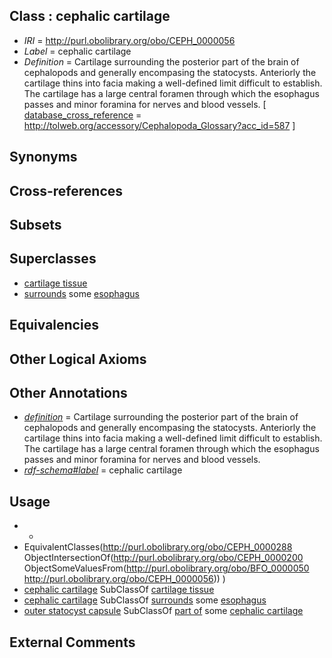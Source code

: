 
## Class : cephalic cartilage

 * *IRI* = http://purl.obolibrary.org/obo/CEPH_0000056
 * *Label* = cephalic cartilage
 * *Definition* = Cartilage surrounding the posterior part of the brain of cephalopods and generally encompasing the statocysts. Anteriorly the cartilage thins into facia making a well-defined limit difficult to establish. The cartilage has a large central foramen through which the esophagus passes and minor foramina for nerves and blood vessels. [ [database_cross_reference](../../ef/oboInOwl#hasDbXref.md) = http://tolweb.org/accessory/Cephalopoda_Glossary?acc_id=587 ]

## Synonyms


## Cross-references


## Subsets


## Superclasses

 * [cartilage tissue](../../UBERON/18/UBERON_0002418.md)
 * [surrounds](../../ds/ceph#surrounds.md) some [esophagus](../../UBERON/43/UBERON_0001043.md)

## Equivalencies


## Other Logical Axioms


## Other Annotations

 * *[definition](../../IAO/15/IAO_0000115.md)* = Cartilage surrounding the posterior part of the brain of cephalopods and generally encompasing the statocysts. Anteriorly the cartilage thins into facia making a well-defined limit difficult to establish. The cartilage has a large central foramen through which the esophagus passes and minor foramina for nerves and blood vessels.
 * *[rdf-schema#label](../../el/rdf-schema#label.md)* = cephalic cartilage

## Usage

 * -
 * EquivalentClasses(<http://purl.obolibrary.org/obo/CEPH_0000288> ObjectIntersectionOf(<http://purl.obolibrary.org/obo/CEPH_0000200> ObjectSomeValuesFrom(<http://purl.obolibrary.org/obo/BFO_0000050> <http://purl.obolibrary.org/obo/CEPH_0000056>)) )
 * [cephalic cartilage](../../CEPH/56/CEPH_0000056.md) SubClassOf [cartilage tissue](../../UBERON/18/UBERON_0002418.md)
 * [cephalic cartilage](../../CEPH/56/CEPH_0000056.md) SubClassOf [surrounds](../../ds/ceph#surrounds.md) some [esophagus](../../UBERON/43/UBERON_0001043.md)
 * [outer statocyst capsule](../../CEPH/91/CEPH_0000191.md) SubClassOf [part of](../../BFO/50/BFO_0000050.md) some [cephalic cartilage](../../CEPH/56/CEPH_0000056.md)

## External Comments

